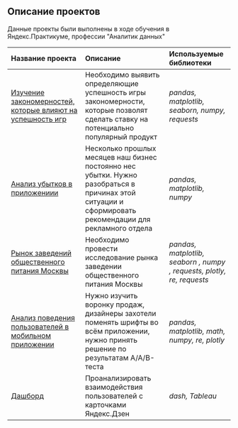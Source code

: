 ## Описание проектов 

Данные проекты были выполнены в ходе обучения в Яндекс.Практикуме, профессии "Аналитик данных" 

| Название проекта | Описание | Используемые библиотеки | 
| :---------------------- | :---------------------- | :---------------------- |
| [Изучение закономерностей, которые влияют на успешность игр](https://github.com/Yar13V/yandex_praktikum_data_analyst/blob/main/5.%20Изучение%20закономерностей,%20которые%20влияют%20на%20успешность%20игр/patterns_of_games.ipynb) | Необходимо выявить определяющие успешность игры закономерности, которые позволят сделать ставку на потенциально популярный продукт| *pandas, matplotlib, seaborn, numpy, requests* |
| [Анализ убытков в приложениии](https://github.com/Yar13V/yandex_praktikum_data_analyst/blob/main/7.%20Анализ%20убытков%20в%20приложениии/marketing_analitics.ipynb) | Несколько прошлых месяцев наш бизнес постоянно нес убытки. Нужно разобраться в причинах этой ситуации и сформировать рекомендации для рекламного отдела| *pandas, matplotlib, numpy* |
| [Рынок заведений общественного питания Москвы](https://github.com/Yar13V/yandex_praktikum_data_analyst/blob/main/9.%20Рынок%20заведений%20общественного%20питания%20Москвы/Market.ipynb) | Необходимо провести исследование рынка заведении общественного питания Москвы| *pandas, matplotlib, seaborn , numpy , requests, plotly, re, requests* |
| [Анализ поведения пользователей в мобильном приложении](https://github.com/Yar13V/yandex_praktikum_data_analyst/blob/main/10.%20Анализ%20поведения%20пользователей%20в%20мобильном%20приложении/analisys_of_user.ipynb) | Нужно изучить воронку продаж, дизайнеры захотели поменять шрифты во всём приложении, нужно принять решение по результатам A/A/B-теста| *pandas, matplotlib, math, numpy, re, plotly* |
| [Дашборд](https://github.com/Yar13V/yandex_praktikum_data_analyst/tree/main/11.%20Dashbord) | Проанализировать взаимодействия пользователей с карточками Яндекс.Дзен| *dash, Tableau* |
